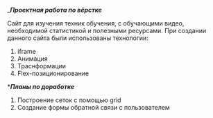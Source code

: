 ____Проектная работа по вёрстке___

Сайт для изучения техник обучения, с обучающими видео,
необходимой статистикой и полезными ресурсами.
При создании данного сайта были использованы технологии:
1) iframe
2) Анимация
3) Траснформации
4) Flex-позиционирование

*___Планы по доработке___
1) Построение сеток с помощью grid
2) Создание формы обратной связи с пользователем
